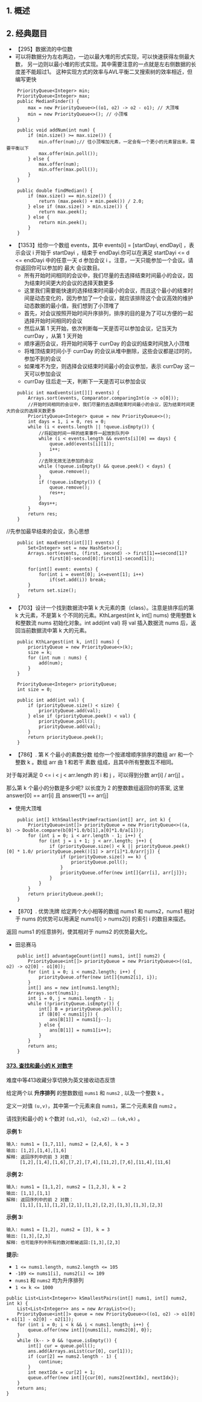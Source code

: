 ## 1. 概述

## 2. 经典题目 

* 【295】数据流的中位数
* 可以将数据分为左右两边，一边以最大堆的形式实现，可以快速获得左侧最大数， 另一边则以最小堆的形式实现。其中需要注意的一点就是左右侧数据的长度差不能超过1。 这种实现方式的效率与AVL平衡二叉搜索树的效率相近，但编写更快
```
    PriorityQueue<Integer> min;
    PriorityQueue<Integer> max;
    public MedianFinder() {
        max = new PriorityQueue<>((o1, o2) -> o2 - o1); // 大顶堆
        min = new PriorityQueue<>(); // 小顶堆
    }

    public void addNum(int num) {
        if (min.size() >= max.size()) {
            min.offer(num);// 往小顶堆加元素，一定会有一个更小的元素冒出来，需要平衡以下
            max.offer(min.poll());
        } else {
            max.offer(num);
            min.offer(max.poll());
        }
    }

    public double findMedian() {
        if (max.size() == min.size()) {
            return (max.peek() + min.peek()) / 2.0;
        } else if (max.size() > min.size()) {
            return max.peek();
        } else {
            return min.peek();
        }
    }
```

* 【1353】给你一个数组 events，其中 events[i] = [startDayi, endDayi] ，表示会议 i 开始于 startDayi ，结束于 endDayi.你可以在满足 startDayi <= d <= endDayi 中的任意一天 d 参加会议 i 。注意，一天只能参加一个会议。请你返回你可以参加的 最大 会议数目。
   * 所有开始时间相同的会议中，我们尽量的去选择结束时间最小的会议，因为结束时间更大的会议的选择天数更多
   * 这里我们需要能快速的选择结束时间最小的会议，而且这个最小的结束时间是动态变化的，因为参加了一个会议，就应该排除这个会议高效的维护动态数据的最小值，我们想到了小顶堆了
   * 首先，对会议按照开始时间升序排列，排序的目的是为了可以方便的一起选择开始时间相同的会议
   * 然后从第 1 天开始，依次判断每一天是否可以参加会议，记当天为 currDay ，从第 1 天开始
   * 顺序遍历会议，将开始时间等于 currDay 的会议的结束时间放入小顶堆
   * 将堆顶结束时间小于 currDay 的会议从堆中删除，这些会议都是过时的，参加不到的会议
   * 如果堆不为空，则选择会议结束时间最小的会议参加，表示 currDay 这一天可以参加会议
   * currDay 往后走一天，判断下一天是否可以参加会议
```
    public int maxEvents(int[][] events) {
        Arrays.sort(events, Comparator.comparingInt(o -> o[0]));
        //开始时间相同的会议中，我们尽量的去选择结束时间最小的会议，因为结束时间更大的会议的选择天数更多
        PriorityQueue<Integer> queue = new PriorityQueue<>();
        int days = 1, i = 0, res = 0;
        while (i < events.length || !queue.isEmpty()) {
            //将起始时间一样的结束事件一起放到队列中
            while (i < events.length && events[i][0] == days) {
                queue.add(events[i][1]);
                i++;
            }
            //去除无效无法参加的会议
            while (!queue.isEmpty() && queue.peek() < days) {
                queue.remove();
            }
            if (!queue.isEmpty()) {
                queue.remove();
                res++;
            }
            days++;
        }
        return res;
    }
```
//先参加最早结束的会议，贪心思想
```
    public int maxEvents(int[][] events) {
        Set<Integer> set = new HashSet<>();
        Arrays.sort(events, (first, second) -> first[1]==second[1]?
                first[0]-second[0]:first[1]-second[1]);
        
        for(int[] event: events) {
            for(int i = event[0]; i<=event[1]; i++)
                if(set.add(i)) break;
        }
        return set.size();
    }
```

* 【703】设计一个找到数据流中第 k 大元素的类（class）。注意是排序后的第 k 大元素，不是第 k 个不同的元素。KthLargest(int k, int[] nums) 使用整数 k 和整数流 nums 初始化对象。int add(int val) 将 val 插入数据流 nums 后，返回当前数据流中第 k 大的元素。  

```
    public KthLargest(int k, int[] nums) {
        priorityQueue = new PriorityQueue<>(k);
        size = k;
        for (int num : nums) {
            add(num);
        }
    }

    PriorityQueue<Integer> priorityQueue;
    int size = 0;

    public int add(int val) {
        if (priorityQueue.size() < size) {
            priorityQueue.add(val);
        } else if (priorityQueue.peek() < val) {
            priorityQueue.poll();
            priorityQueue.add(val);
        }
        return priorityQueue.peek();
    }
```

* 【786】. 第 K 个最小的素数分数
给你一个按递增顺序排序的数组 arr 和一个整数 k 。数组 arr 由 1 和若干 素数  组成，且其中所有整数互不相同。

对于每对满足 0 <= i < j < arr.length 的 i 和 j ，可以得到分数 arr[i] / arr[j] 。

那么第 k 个最小的分数是多少呢?  以长度为 2 的整数数组返回你的答案, 这里 answer[0] == arr[i] 且 answer[1] == arr[j] 
  * 使用大顶堆

```
    public int[] kthSmallestPrimeFraction(int[] arr, int k) {
        PriorityQueue<int[]> priorityQueue = new PriorityQueue<>((a, b) -> Double.compare(b[0]*1.0/b[1],a[0]*1.0/a[1]));
        for (int i = 0; i < arr.length - 1; i++) {
            for (int j = i + 1; j < arr.length; j++) {
                if (priorityQueue.size() < k || priorityQueue.peek()[0] * 1.0/ priorityQueue.peek()[1] > arr[i]*1.0/arr[j]) {
                    if (priorityQueue.size() == k) {
                        priorityQueue.poll();
                    }
                    priorityQueue.offer(new int[]{arr[i], arr[j]});
                }
            }
        }
        return priorityQueue.peek();
    }
```

* 【870】. 优势洗牌
给定两个大小相等的数组 nums1 和 nums2，nums1 相对于 nums 的优势可以用满足 nums1[i] > nums2[i] 的索引 i 的数目来描述。

返回 nums1 的任意排列，使其相对于 nums2 的优势最大化。
  * 田忌赛马
```
    public int[] advantageCount(int[] nums1, int[] nums2) {
        PriorityQueue<int[]> priorityQueue = new PriorityQueue<>((o1, o2) -> o2[0] - o1[0]);
        for (int i = 0; i < nums2.length; i++) {
            priorityQueue.offer(new int[]{nums2[i], i});
        }
        int[] ans = new int[nums1.length];
        Arrays.sort(nums1);
        int i = 0, j = nums1.length - 1;
        while (!priorityQueue.isEmpty()) {
            int[] B = priorityQueue.poll();
            if (B[0] < nums1[j]) {
                ans[B[1]] = nums1[j--];
            } else {
                ans[B[1]] = nums1[i++];
            }
        }
        return ans;
    }
```

#### [373. 查找和最小的 K 对数字](https://leetcode.cn/problems/find-k-pairs-with-smallest-sums/)

难度中等413收藏分享切换为英文接收动态反馈

给定两个以 **升序排列** 的整数数组 `nums1` 和 `nums2` , 以及一个整数 `k` 。

定义一对值 `(u,v)`，其中第一个元素来自 `nums1`，第二个元素来自 `nums2` 。

请找到和最小的 `k` 个数对 `(u1,v1)`, ` (u2,v2)` ...  `(uk,vk)` 。

 

**示例 1:**

```
输入: nums1 = [1,7,11], nums2 = [2,4,6], k = 3
输出: [1,2],[1,4],[1,6]
解释: 返回序列中的前 3 对数：
     [1,2],[1,4],[1,6],[7,2],[7,4],[11,2],[7,6],[11,4],[11,6]
```

**示例 2:**

```
输入: nums1 = [1,1,2], nums2 = [1,2,3], k = 2
输出: [1,1],[1,1]
解释: 返回序列中的前 2 对数：
     [1,1],[1,1],[1,2],[2,1],[1,2],[2,2],[1,3],[1,3],[2,3]
```

**示例 3:**

```
输入: nums1 = [1,2], nums2 = [3], k = 3 
输出: [1,3],[2,3]
解释: 也可能序列中所有的数对都被返回:[1,3],[2,3]
```

 

**提示:**

- `1 <= nums1.length, nums2.length <= 105`
- `-109 <= nums1[i], nums2[i] <= 109`
- `nums1` 和 `nums2` 均为升序排列
- `1 <= k <= 1000`

```
public List<List<Integer>> kSmallestPairs(int[] nums1, int[] nums2, int k) {
    List<List<Integer>> ans = new ArrayList<>();
    PriorityQueue<int[]> queue = new PriorityQueue<>((o1, o2) -> o1[0] + o1[1] - o2[0] - o2[1]);
    for (int i = 0; i < k && i < nums1.length; i++) {
        queue.offer(new int[]{nums1[i], nums2[0], 0});
    }
    while (k-- > 0 && !queue.isEmpty()) {
        int[] cur = queue.poll();
        ans.add(Arrays.asList(cur[0], cur[1]));
        if (cur[2] == nums2.length - 1) {
            continue;
        }
        int nextIdx = cur[2] + 1;
        queue.offer(new int[]{cur[0], nums2[nextIdx], nextIdx});
    }
    return ans;
}
```